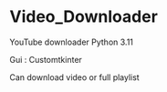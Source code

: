 # Video_Downloader

YouTube downloader
Python 3.11

Gui : Customtkinter

Can download video or full playlist
